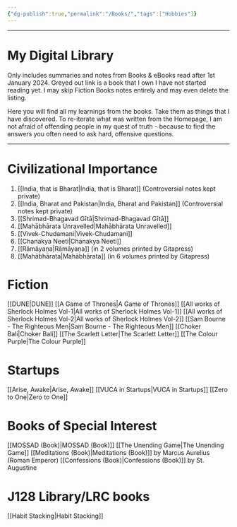 ```yaml
---
{"dg-publish":true,"permalink":"/Books/","tags":["Hobbies"]}
---
```



----
# My Digital Library
Only includes summaries and notes from Books & eBooks read after 1st January 2024.
Greyed out link is a book that I own I have not started reading yet.
I may skip Fiction Books notes entirely and may even delete the listing.

Here you will find all my learnings from the books. Take them as things that I have discovered. To re-iterate what was written from the Homepage, I am not afraid of offending people in my quest of truth - because to find the answers you often need to ask hard, offensive questions.

---
# Civilizational Importance
1. [[India, that is Bharat\|India, that is Bharat]] (Controversial notes kept private)
2. [[India, Bharat and Pakistan\|India, Bharat and Pakistan]] (Controversial notes kept private)
3. [[Shrimad-Bhagavad Gītā\|Shrimad-Bhagavad Gītā]] 
4. [[Mahābhārata Unravelled\|Mahābhārata Unravelled]] 
5. [[Vivek-Chudamani\|Vivek-Chudamani]] 
6. [[Chanakya Neeti\|Chanakya Neeti]] 
7. [[Rāmāyaṇa\|Rāmāyaṇa]] (in 2 volumes printed by Gitapress) 
8. [[Mahābhārata\|Mahābhārata]] (in 6 volumes printed by Gitapress)

# Fiction
[[DUNE\|DUNE]]
[[A Game of Thrones\|A Game of Thrones]]
[[All works of Sherlock Holmes Vol-1\|All works of Sherlock Holmes Vol-1]]
[[All works of Sherlock Holmes Vol-2\|All works of Sherlock Holmes Vol-2]]
[[Sam Bourne - The Righteous Men\|Sam Bourne - The Righteous Men]]
[[Choker Bali\|Choker Bali]]
[[The Scarlett Letter\|The Scarlett Letter]]
[[The Colour Purple\|The Colour Purple]]
# Startups
[[Arise, Awake\|Arise, Awake]]
[[VUCA in Startups\|VUCA in Startups]]
[[Zero to One\|Zero to One]]

# Books of Special Interest
[[MOSSAD (Book)\|MOSSAD (Book)]]
[[The Unending Game\|The Unending Game]]
[[Meditations (Book)\|Meditations (Book)]] by Marcus Aurelius (Roman Emperor)
[[Confessions (Book)\|Confessions (Book)]] by St. Augustine

# J128 Library/LRC books
[[Habit Stacking\|Habit Stacking]]
